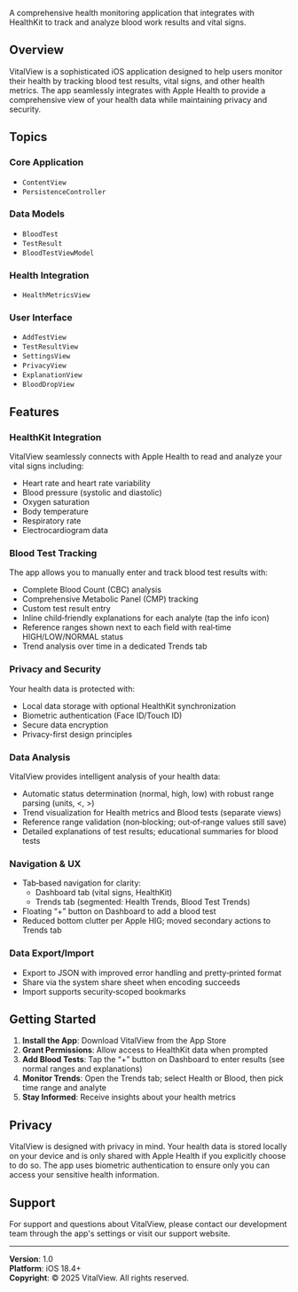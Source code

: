A comprehensive health monitoring application that integrates with HealthKit to track and analyze blood work results and vital signs.

## Overview

VitalView is a sophisticated iOS application designed to help users monitor their health by tracking blood test results, vital signs, and other health metrics. The app seamlessly integrates with Apple Health to provide a comprehensive view of your health data while maintaining privacy and security.

## Topics

### Core Application

- ``ContentView``
- ``PersistenceController``

### Data Models

- ``BloodTest``
- ``TestResult``
- ``BloodTestViewModel``

### Health Integration

- ``HealthMetricsView``

### User Interface

- ``AddTestView``
- ``TestResultView``
- ``SettingsView``
- ``PrivacyView``
- ``ExplanationView``
- ``BloodDropView``

## Features

### HealthKit Integration

VitalView seamlessly connects with Apple Health to read and analyze your vital signs including:

- Heart rate and heart rate variability
- Blood pressure (systolic and diastolic)
- Oxygen saturation
- Body temperature
- Respiratory rate
- Electrocardiogram data

### Blood Test Tracking

The app allows you to manually enter and track blood test results with:

- Complete Blood Count (CBC) analysis
- Comprehensive Metabolic Panel (CMP) tracking
- Custom test result entry
- Inline child‑friendly explanations for each analyte (tap the info icon)
- Reference ranges shown next to each field with real‑time HIGH/LOW/NORMAL status
- Trend analysis over time in a dedicated Trends tab

### Privacy and Security

Your health data is protected with:

- Local data storage with optional HealthKit synchronization
- Biometric authentication (Face ID/Touch ID)
- Secure data encryption
- Privacy-first design principles

### Data Analysis

VitalView provides intelligent analysis of your health data:

- Automatic status determination (normal, high, low) with robust range parsing (units, <, >)
- Trend visualization for Health metrics and Blood tests (separate views)
- Reference range validation (non‑blocking; out‑of‑range values still save)
- Detailed explanations of test results; educational summaries for blood tests

### Navigation & UX

- Tab‑based navigation for clarity:
  - Dashboard tab (vital signs, HealthKit)
  - Trends tab (segmented: Health Trends, Blood Test Trends)
- Floating “+” button on Dashboard to add a blood test
- Reduced bottom clutter per Apple HIG; moved secondary actions to Trends tab

### Data Export/Import

- Export to JSON with improved error handling and pretty‑printed format
- Share via the system share sheet when encoding succeeds
- Import supports security‑scoped bookmarks

## Getting Started

1. **Install the App**: Download VitalView from the App Store
2. **Grant Permissions**: Allow access to HealthKit data when prompted
3. **Add Blood Tests**: Tap the “+” button on Dashboard to enter results (see normal ranges and explanations)
4. **Monitor Trends**: Open the Trends tab; select Health or Blood, then pick time range and analyte
5. **Stay Informed**: Receive insights about your health metrics

## Privacy

VitalView is designed with privacy in mind. Your health data is stored locally on your device and is only shared with Apple Health if you explicitly choose to do so. The app uses biometric authentication to ensure only you can access your sensitive health information.

## Support

For support and questions about VitalView, please contact our development team through the app's settings or visit our support website.

---

**Version**: 1.0  
**Platform**: iOS 18.4+  
**Copyright**: © 2025 VitalView. All rights reserved. 

